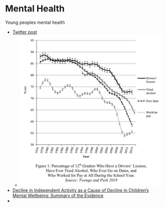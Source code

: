 Mental Health
=============

Young peoples mental health

* [Twitter post](https://twitter.com/jayvanbavel/status/1705627122813862376)
    * ![](_images/F6ua09SXwAA_WTO.jpg)
* [Decline in Independent Activity as a Cause of Decline in Children’s Mental Wellbeing: Summary of the Evidence](http://dx.doi.org/10.1016/j.jpeds.2023.02.004)
* 
